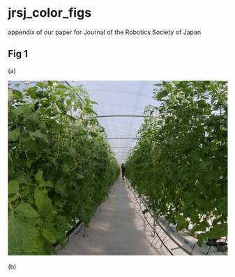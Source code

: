 # jrsj_color_figs
appendix of our paper for Journal of the Robotics Society of Japan


## Fig 1

(a)

![](./fig_1_a.png)

(b)
